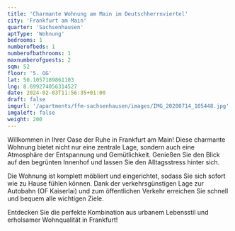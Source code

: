 ```yaml
---
title: 'Charmante Wohnung am Main im Deutschherrnviertel'
city: 'Frankfurt am Main'
quarter: 'Sachsenhausen'
aptType: 'Wohnung'
bedrooms: 1
numberofbeds: 1
numberofbathrooms: 1
maxnumberofguests: 2
sqm: 52
floor: '5. OG'
lat: 50.1057189861103
lng: 8.699274056314527
date: 2024-02-03T11:56:35+01:00
draft: false
imgurl: '/apartments/ffm-sachsenhausen/images/IMG_20200714_105448.jpg'
imgaleft: false
weight: 200
---
```


Willkommen in Ihrer Oase der Ruhe in Frankfurt am Main! Diese charmante Wohnung bietet nicht nur eine zentrale Lage, sondern auch eine Atmosphäre der Entspannung und Gemütlichkeit. Genießen Sie den Blick auf den begrünten Innenhof und lassen Sie den Alltagsstress hinter sich.

Die Wohnung ist komplett möbliert und eingerichtet, sodass Sie sich sofort wie zu Hause fühlen können. Dank der verkehrsgünstigen Lage zur Autobahn (OF Kaiserlai) und zum öffentlichen Verkehr erreichen Sie schnell und bequem alle wichtigen Ziele.

Entdecken Sie die perfekte Kombination aus urbanem Lebensstil und erholsamer Wohnqualität in Frankfurt!

